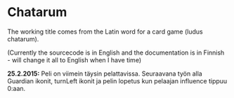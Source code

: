 # Chatarum
The working title comes from the Latin word for a card game (ludus chatarum).

(Currently the sourcecode is in English and the documentation is in Finnish - will change it all to English when I have time)

**25.2.2015:** Peli on viimein täysin pelattavissa. Seuraavana työn alla Guardian ikonit, turnLeft ikonit ja pelin lopetus
kun pelaajan influence tippuu 0:aan.
